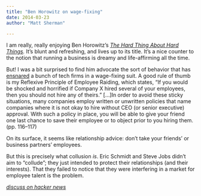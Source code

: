 ```yaml
---
title: "Ben Horowitz on wage-fixing"
date: 2014-03-23
author: "Matt Sherman"

---
```


I am really, really enjoying Ben Horowitz’s [_The Hard Thing About Hard Things_](http://www.amazon.com/gp/product/B00DQ845EA/ref=as_li_ss_tl?ie=UTF8&amp;camp=1789&amp;creative=390957&amp;creativeASIN=B00DQ845EA&amp;linkCode=as2&amp;tag=theonlrepinsa-20)_._ It’s blunt and refreshing, and lives up to its title. It’s a nice counter to the notion that running a business is dreamy and life-affirming all the time.

But! I was a bit surprised to find him advocate the sort of behavior that has [ensnared](http://pando.com/2014/03/22/revealed-apple-and-googles-wage-fixing-cartel-involved-dozens-more-companies-over-one-million-employees/) a bunch of tech firms in a wage-fixing suit.
A good rule of thumb is my Reflexive Principle of Employee Raiding, which states, “If you would be shocked and horrified if Company X hired several of your employees, then you should not hire any of theirs.” […]In order to avoid these sticky situations, many companies employ written or unwritten policies that name companies where it is not okay to hire without CEO (or senior executive) approval. With such a policy in place, you will be able to give your friend one last chance to save their employee or to object prior to you hiring them. (pp. 116–117)

On its surface, it seems like relationship advice: don’t take your friends’ or business partners’ employees.

But this is precisely what collusion _is_. Eric Schmidt and Steve Jobs didn’t aim to “collude”; they just intended to protect their relationships (and their interests). That they failed to notice that they were interfering in a market for employee talent is the problem.

[_discuss on hacker news_](https://news.ycombinator.com/item?id=7454101)
